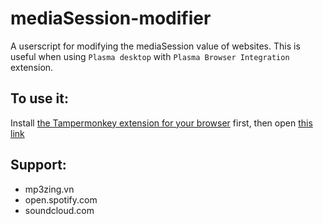 # mediaSession-modifier
A userscript for modifying the mediaSession value of websites.
This is useful when using `Plasma desktop` with `Plasma Browser Integration` extension.

## To use it:
Install [the Tampermonkey extension for your browser](https://www.tampermonkey.net/) first, then open [this link](https://raw.githubusercontent.com/trmdi/mediaSession-modifier/master/mediaSession-modifier.user.js)

## Support:
- mp3zing.vn
- open.spotify.com
- soundcloud.com
